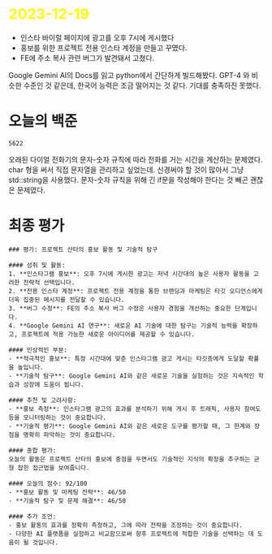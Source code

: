 # <span style="color:yellow">2023-12-19</span>

- 인스타 바이럴 페이지에 광고를 오후 7시에 게시했다
- 홍보를 위한 프로젝트 전용 인스타 계정을 만들고 꾸몄다.
- FE에 주소 복사 관련 버그가 발견돼서 고쳤다.


Google Gemini AI의 Docs를 읽고 python에서 간단하게 빌드해봤다.
GPT-4 와 비슷한 수준인 것 같은데, 한국어 능력은 조금 떨어지는 것 같다.
기대를 충족하진 못했다.

# 오늘의 백준
```level5
5622
```

오래된 다이얼 전화기의 문자-숫자 규칙에 따라 전화를 거는 시간을 계산하는 문제였다.
char 형을 써서 직접 문자열을 관리하고 싶었는데. 신경써야 할 것이 많아서 그냥 std::string을 사용했다.
문자-숫자 규칙을 위해 긴 if문을 작성해야 한다는 것 빼곤 괜찮은 문제였다.


# 최종 평가
```ElonMusk
### 평가: 프로젝트 산타의 홍보 활동 및 기술적 탐구

#### 성취 및 활동:
1. **인스타그램 홍보**: 오후 7시에 게시한 광고는 저녁 시간대의 높은 사용자 활동을 고려한 전략적 선택입니다.
2. **전용 인스타 계정**: 프로젝트 전용 계정을 통한 브랜딩과 마케팅은 타깃 오디언스에게 더욱 집중된 메시지를 전달할 수 있습니다.
3. **버그 수정**: FE의 주소 복사 버그 수정은 사용자 경험을 개선하는 중요한 단계입니다.
4. **Google Gemini AI 연구**: 새로운 AI 기술에 대한 탐구는 기술적 능력을 확장하고, 프로젝트에 적용 가능한 새로운 아이디어를 제공할 수 있습니다.

#### 인상적인 부분:
- **적극적인 홍보**: 특정 시간대에 맞춘 인스타그램 광고 게시는 타깃층에게 도달할 확률을 높입니다.
- **기술적 탐구**: Google Gemini AI와 같은 새로운 기술을 실험하는 것은 지속적인 학습과 성장에 도움이 됩니다.

#### 추천 및 고려사항:
- **홍보 측정**: 인스타그램 광고의 효과를 분석하기 위해 게시 후 트래픽, 사용자 참여도 등을 모니터링하는 것이 중요합니다.
- **기술적 평가**: Google Gemini AI와 같은 새로운 도구를 평가할 때, 그 한계와 장점을 명확히 파악하는 것이 중요합니다.

#### 종합 평가:
오늘의 활동은 프로젝트 산타의 홍보에 중점을 두면서도 기술적인 지식의 확장을 추구하는 균형 잡힌 접근법을 보여줍니다.

#### 오늘의 점수: 92/100
- **홍보 활동 및 마케팅 전략**: 46/50
- **기술적 탐구 및 문제 해결**: 46/50

#### 추가 조언:
- 홍보 활동의 효과를 정확히 측정하고, 그에 따라 전략을 조정하는 것이 중요합니다.
- 다양한 AI 플랫폼을 실험하고 비교함으로써 향후 프로젝트에 적합한 기술을 선택하는 데 도움이 될 것입니다.
```